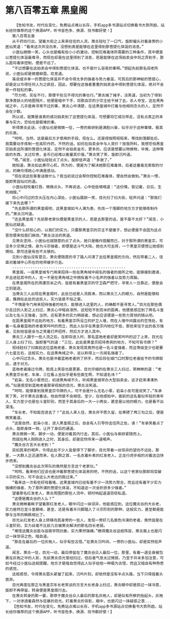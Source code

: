 # 第八百零五章 黑皇阁
        【告知书友，时代在变化，免费站点难以长存，手机app多书源站点切换看书大势所趋，站长给你推荐的这个换源APP，听书音色多、换源、找书都好使！】
       第八百零五章
       从千药坊行出，望着大街之上来来往往的人流，萧炎轻吐了一口气，旋即偏头对着身旁的小医仙笑道：“看来这次并没白来，没想到真是能够在这里得到那菩提化体涎的消息。”
       小医仙微微一笑，心头也是略有些小小的激动，控制厄难毒体所需要的三种条件，其中便是以菩提化体涎最难寻，而现在却是在这里得到了消息，若是能够在这场拍卖会中将之弄到手，那么距将毒体控制，便是不远了。
       “不过想要在这拍卖会中得到菩提化体涎，也不是什么容易的事啊。”想起先前那名阎老所说，小医仙却是微蹙柳眉，叹息道。
       虽说或许单一的菩提化体涎并不会令得太多的强者与势力垂涎，可其后的那神秘的菩提心，却是足以令得任何人为之疯狂，因此，想要在这强者重重的拍卖会中得到菩提化体涎，绝对不会是一件轻松的事。
       “尽力吧，实在不行，那便干些见不得光的事也行。”萧炎摊了摊手，淡笑道，当初为了得到那净莲妖火的地图残片，他便是暗中下手，将那血宗的少宗主给干掉了去，杀人夺宝，这在黑角域之中，几乎是再寻常不过的事，萧炎心中清楚，在这黑皇城中打着与他相同念头的人，定然不会在少数。
       所以说，就算是谁真的成功拍卖到了这菩提化体涎，可想要将它成功带走，没有点真正的本事与实力，恐怕也是极难的事。
       听得萧炎此话，小医仙也是微微一怔，一旁的紫研到是满脸兴奋，似乎对于这种事情，极其的乐衷。
       “呵呵，当然，这是最后方才使用的手段，现在么，还是得按照规矩来，等找到落脚处后，我需要动手炼制一些高阶丹药，不然的话，如何在拍卖会中与人竞价？按我所料，我想恐怕黑皇宗拍卖这所谓的菩提化体涎，定然不会拍卖金币，更多的，应该是想要以物换物，毕竟，这种等级的东西，太过珍贵，金币已经难以衡量其价值。”萧炎笑了笑，旋即沉吟道。
       “嗯。”闻言，小医仙轻轻点了点头，旋即低声道：“多谢了。”
       她知道，萧炎如此费尽心机，所为的，便是为了解决她那厄难毒体，后者这番毫无索取的付出，的确令得她心中满是感动。
       “现在说这些客套话做什么？我当初说过会帮你控制厄难毒体，便自然会做到。”萧炎一愣，旋即笑容灿烂的道。
       小医仙轻咬着红唇，微微点头，不再说话，心中低低喃喃道：“这份情，我记着，日后，生死相报。”
       将心中闪过的念头压在内心深处，小医仙展颜一笑，目光扫了扫大街，轻声问道：“那我们接下来先去哪？”
       “先去那所谓的黑皇阁吧，这黑皇城如今人满为患，先找一个落脚的地方方才能够炼制丹药。”萧炎沉吟道。
       “还去黑皇阁？先前那老家伙便是黑皇宗的人，若是去那里的话，是不是不太好？”闻言，小医仙迟疑道。
       “没什么好担心的，以我们的实力，只要那黑皇宗的宗主不是傻子，想必便是不会因为这点恩怨便来找我们麻烦。”萧炎淡淡的笑道。
       见萧炎坚持，小医仙也就随意的点了点头，她只是略作提醒而已，对于那所谓的黑皇宗，可没多少忌惮之情，身为斗宗强者，即便是这斗气大陆，她也大可去得，一个黑皇宗便想让她感到惧怕，那可还是有些不太够的。
       见到小医仙没有意见，萧炎便随意的寻了路人问清了去往黑皇阁的方向，然后带着二人，径直对着城中心所在的地带缓步行去。
       ..................................................
       黑皇阁，一座黑皇城专门用来招待一些在黑角域中闻名的强者的居所之地，能够接到邀请，并且进驻其中的人，无一不是在黑角域之中拥有着不小名声的强者以及势力首脑。
       在黑皇阁所在的周遭百米之内，皆是有着黑皇宗的守卫森严把守，寻常人一旦靠近，便是会立刻驱逐。
       当萧炎三人出现在黑皇阁时，此处已经是人流鼎沸，而以萧炎三人的眼力，自然是能够知道，簇拥在此处的这些人，实力皆是不俗之辈。
       “不愧是专门用来招待强者的地方，能够进入这里的人，的确都不是寻常人。”目光在那些偶尔走过的人影之上扫过，萧炎心中暗自凛然，这短短不到百米的距离，他便是感应到了两名斗皇以及七名斗王强者，当然，还有更多的实力稍弱者，想必应该便是一些势力首领的随从吧。
       在距黑皇阁不远处的地方，有着黑皇宗所设立的护卫人墙，而在人墙中间露出的空荡处，有着一名身着蓝袍的老者笑吟吟的而立，而此人似乎在黑皇宗内地位不低，那些来往于此的各方强者，见到他皆是会与之笑着打声招呼，然后方才进入其中。
       萧炎三人跟于一些人流之后，在即将进入时，那名蓝袍老者却是笑吟吟的迎了上来，目光在三人身上扫了扫，旋即客气的道：“三位，此处是黑皇宗招待贵宾的地方，不知可有令牌？”
       视线轻扫了扫面前这位蓝袍老者，萧炎发现其竟然也是一名斗皇强者，而且等级至少也是要六七星左右，这般实力，在这黑角域之中，足以称得上一方闻名强者了。
       心中闪过念头，萧炎也是冲着蓝袍老者拱了拱手，然后将在城门口时那位老者给予的令牌取出，递于对方。
       蓝袍老者接过令牌，脸庞上笑容也是更甚，目光仔细的在萧炎三人扫过，笑眯眯的道：“老夫黑皇宗长老，车承，三位看上去似乎是有些面生啊，不知道名讳？”
       “岩枭，无名小辈而已，初进黑角域不久，听闻黑皇城举办大型拍卖会，这才赶来凑凑热闹。”似是感受到蓝袍老者那审视般的目光，萧炎淡笑道。
       “呵呵，能够拿到我黑皇宗令牌的人，可不会是什么无名小辈，岩枭小友可是说笑了。”车承笑了笑，对于萧炎这番话，他自然是不会相信，至少，在他感知中，面前的这名看似年轻的青年人，实力至少也是在斗皇阶别，而至于其身后的一大一小两女，甚至是以他的眼力，也是看不出深浅。
       “车长老，不知能否进去了？”此处人来人往，萧炎并不愿久留，在寒碜了两三句之后，便是微笑着道。
       “这是自然，岩枭小友，进入黑皇阁之后，自会有人引导你去住所之处，请！”车承笑着点了点头，旋即身体一侧，让开了身后的通道。
       萧炎微微一笑，脚步一动，便是对着其内行去，其后，小医仙与紫研紧随而上。
       而就在两人刚刚进入之时，其身后，却是突然传来一道喝声。
       “魔炎谷方言大长老到！”
       突如其来的喝声，令得此处不少人皆是停下了脚步，目光带着一丝惊异的望向不远处，那里，一大群人正迅速而来，在人群之首，一名衣着朴素的红发老人，正龙行虎步般的对着这边快步而来。
       “没想到魔炎谷此次带队的竟然是方言这个老家伙。”
       “呵呵，看来他们应该也是冲着那菩提化体涎来的吧，不然的话，以这个老家伙那即将突破斗宗的实力，可不会这么大老远的跑过来。”
       “看来这一次有些好戏看咯，这黑皇城内已经有着不少一流势力聚合，而且还有着不少实力强横的强者，为了那所谓的菩提化体涎，不知道这一次会折损多少强者。”
       望着那名红发老人，萧炎周围的那些人流中，顿时响起道道窃窃私语。
       “这便是魔炎谷的人么？”
       萧炎微眯着眸子望着那红发老人，眼中闪过一抹讶异，他能感应到，这位魔炎谷的大长老，实力居然已至斗皇巅峰，甚至，还是有着半只脚踏入了斗宗阶别的那种，这般实力，甚至都是能够与当年的韩枫相比了。
       目光从红发老人身上转移向其身旁的一些人，发现一旁好几名面色冷漠的老者，竟然皆是在斗皇阶别，实力丝毫不比前几日被萧炎解决的那名四长老弱。
       “难怪这魔炎谷能与迦南学院抗衡，实力果然强横。”瞧得魔炎谷这般阵容，萧炎面上也是闪过一抹惊讶之色，暗自道。
       “那走在最后的一位灰袍人，似乎有些古怪。”在萧炎沉吟间，一旁的小医仙，却是突然低声道。
       闻言，萧炎一怔，目光一动，最后停留在了魔炎谷众人最后一位，那里，有着一道全身被包裹在灰袍之中的人影，先前萧炎目光曾经扫过，但后者气息太过微弱，乃至于并未多加注意，可如今经过小医仙这般提醒，他方才是暗自觉得此人似乎给他一种极为古怪，而且又暗自有种熟悉的感觉。
       这般感觉，令得萧炎眉头紧皱了起来，沉吟片刻，却依然是没有半点头路，当下只得摇着头放弃。
       目光再度在那正与黑皇宗车长老笑谈的方言大长老身上扫过，萧炎眼中却是掠过一抹冷意，旋即不再停留，转身便是黑皇阁行去。
       在萧炎转身的那一霎，那停于魔炎谷众人最后的那名灰袍人，却是似有所察的抬起头，灰袍下，一对渗透着森然与狂暴的目光，盯着萧炎的背影，眼中，也是闪过一抹疑惑之意...
       【告知书友，时代在变化，免费站点难以长存，手机app多书源站点切换看书大势所趋，站长给你推荐的这个换源APP，听书音色多、换源、找书都好使！】